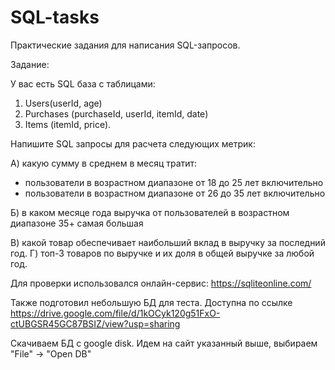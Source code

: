 # SQL-tasks
Практические задания для написания SQL-запросов.

Задание: 

У вас есть SQL база с таблицами:
1) Users(userId, age)
2) Purchases (purchaseId, userId, itemId, date)
3) Items (itemId, price).

Напишите SQL запросы для расчета следующих метрик:

А) какую сумму в среднем в месяц тратит:
- пользователи в возрастном диапазоне от 18 до 25 лет включительно
- пользователи в возрастном диапазоне от 26 до 35 лет включительно 

Б) в каком месяце года выручка от пользователей в возрастном диапазоне 35+ самая большая

В) какой товар обеспечивает наибольший вклад в выручку за последний год.
Г) топ-3 товаров по выручке и их доля в общей выручке за любой год.


Для проверки использовался онлайн-сервис: https://sqliteonline.com/

Также подготовил небольшую БД для теста. Доступна по ссылке https://drive.google.com/file/d/1kOCyk120g51FxO-ctUBGSR45GC87BSIZ/view?usp=sharing

Скачиваем БД с google disk. Идем на сайт указанный выше, выбираем "File" -> "Open DB"
